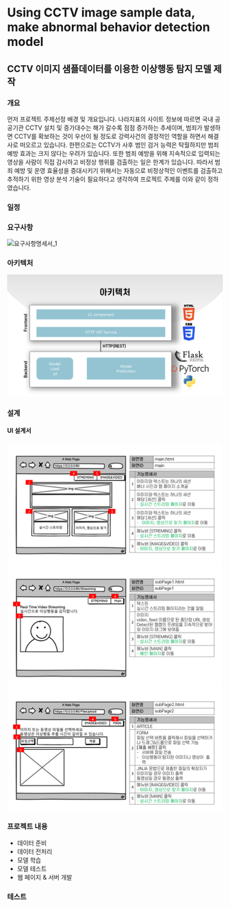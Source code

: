 # Using CCTV image sample data, make abnormal behavior detection model
## CCTV 이미지 샘플데이터를 이용한 이상행동 탐지 모델 제작
### 개요
먼저 프로젝트 주제선정 배경 및 개요입니다. 나라지표의 사이트 정보에 따르면 국내 공공기관 CCTV 설치 및 증가대수는 해가 갈수록 점점 증가하는 추세이며, 범죄가 발생하면 CCTV를 확보하는 것이 우선이 될 정도로 강력사건의 결정적인 역할을 하면서 해결사로 떠오르고 있습니다. 한편으로는 CCTV가 사후 범인 검거 능력은 탁월하지만 범죄 예방 효과는 크지 않다는 우려가 있습니다. 또한 범죄 예방을 위해 지속적으로 입력되는 영상을 사람이 직접 감시하고 비정상 행위를 검출하는 일은 한계가 있습니다. 따라서 범죄 예방 및 운영 효율성을 증대시키기 위해서는 자동으로 비정상적인 이벤트를 검출하고 추적하기 위한 영상 분석 기술이 필요하다고 생각하여 프로젝트 주제를 이와 같이 정하였습니다.
### 일정

### 요구사항
![요구사항명세서_1](imgs_for_readmefile/requirements_analysis_1.PNG)
### 아키텍처
![architecture](imgs_for_readmefile/architecture.PNG)
### 설계
#### UI 설계서
![UI설계서_2](imgs_for_readmefile/UI_2.PNG)
![UI설계서_3](imgs_for_readmefile/UI_3.PNG)
![UI설계서_4](imgs_for_readmefile/UI_4.PNG)
### 프로젝트 내용
- 데이터 준비
- 데이터 전처리
- 모델 학습
- 모델 테스트
- 웹 페이지 & 서버 개발
### 테스트
